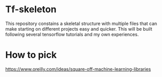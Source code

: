 # Tf-skeleton


This repository constains a skeletal structure with multiple files that can make starting on different projects easy and quicker. This will be built following several tensorflow tutorials and my own experiences.


# How to pick 
https://www.oreilly.com/ideas/square-off-machine-learning-libraries
